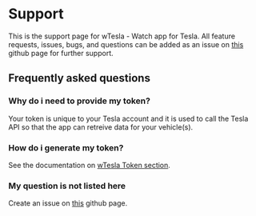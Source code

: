 # Support

This is the support page for wTesla - Watch app for Tesla. All feature requests, issues, bugs, and questions can be added as an issue on [this](https://github.com/haha150/wTesla-support/issues) github page for further support.

## Frequently asked questions

### Why do i need to provide my token?

Your token is unique to your Tesla account and it is used to call the Tesla API so that the app can retreive data for your vehicle(s).

### How do i generate my token?

See the documentation on [wTesla Token section](https://haha150.github.io/wTesla/).

### My question is not listed here

Create an issue on [this](https://github.com/haha150/wTesla-support/issues) github page.